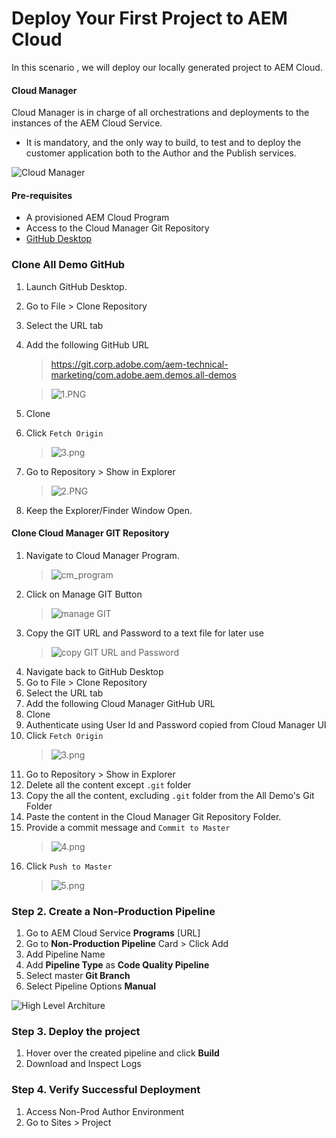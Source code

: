 # Deploy Your First Project to AEM Cloud
In this scenario , we will deploy our locally generated project to AEM Cloud.

#### Cloud Manager

Cloud Manager is in charge of all orchestrations and deployments to the instances of the AEM Cloud Service.

* It is mandatory, and the only way to build, to test and to deploy the customer application both to the Author and the Publish services.

![Cloud Manager ](./assets/cloudmanager.png)

#### Pre-requisites
* A provisioned AEM Cloud Program 
* Access to the Cloud Manager Git Repository
* [GitHub Desktop](https://desktop.github.com/)




### Clone All Demo GitHub

1. Launch GitHub Desktop.
2. Go to File > Clone Repository
3. Select the URL tab 
4. Add the following GitHub URL
    > https://git.corp.adobe.com/aem-technical-marketing/com.adobe.aem.demos.all-demos

    > ![1.PNG](./assets/1.PNG)

5. Clone
6. Click `Fetch Origin`
    > ![3.png](./assets/3.png)
7. Go to Repository > Show in Explorer 
    > ![2.PNG](./assets/2.PNG)
8. Keep the Explorer/Finder Window Open.

#### Clone Cloud Manager GIT Repository
   

1. Navigate to Cloud Manager Program.
    > ![cm_program](./assets/cm_program.PNG)
2. Click on Manage GIT Button
    > ![manage GIT](./assets/manageGIT.png)
3. Copy the GIT URL and Password to a text file for later use
    > ![copy GIT URL and Password](./assets/copyLink.png)
5. Navigate back to GitHub Desktop
6. Go to File > Clone Repository
7. Select the URL tab 
8. Add the following Cloud Manager GitHub URL
9. Clone
10. Authenticate using User Id and Password copied from Cloud Manager UI
11. Click `Fetch Origin`
    > ![3.png](./assets/3.png)
12. Go to Repository > Show in Explorer
13. Delete all the content except `.git` folder
14. Copy the all the content, excluding `.git` folder from the All Demo's Git Folder
15. Paste the content in the Cloud Manager Git Repository Folder.
16. Provide a commit message and `Commit to Master`
    > ![4.png](./assets/4.PNG)
17. Click `Push to Master`
    >![5.png](./assets/5.png)
    

    


### Step 2. Create a Non-Production Pipeline
1. Go to AEM Cloud Service **Programs** [URL]
2. Go to **Non-Production Pipeline** Card > Click Add 
3. Add Pipeline Name
4. Add **Pipeline Type** as **Code Quality Pipeline**
5. Select master **Git Branch** 
6. Select Pipeline Options **Manual**

![High Level Architure ](./assets/pipeline.jpg)

### Step 3. Deploy the project
1. Hover over the created pipeline and click **Build**
2. Download and Inspect Logs


### Step 4. Verify Successful Deployment
1. Access Non-Prod Author Environment
2. Go to Sites > Project    
   
